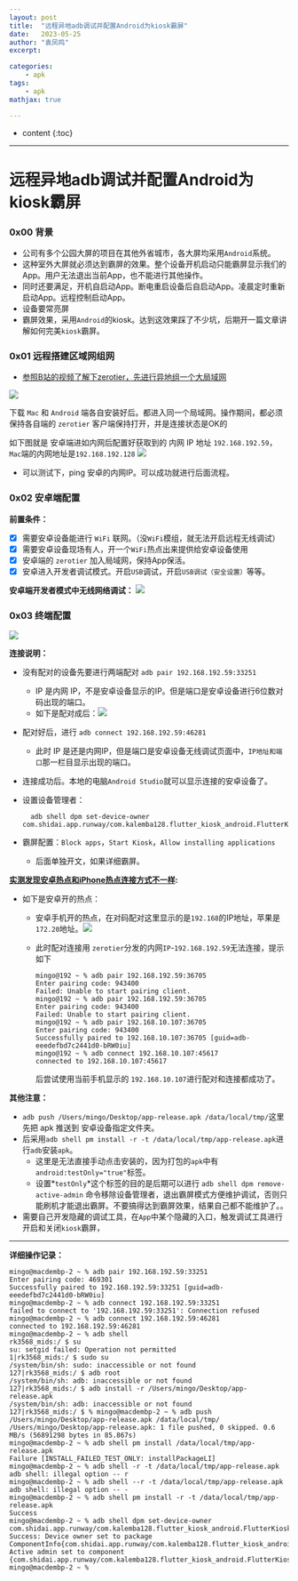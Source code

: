 ```yaml
---
layout: post
title:  "远程异地adb调试并配置Android为kiosk霸屏"
date:   2023-05-25
author: "袁凤鸣"
excerpt: 

categories: 
    - apk
tags: 
    - apk 
mathjax: true

---
```

* content
{:toc}
---


# 远程异地adb调试并配置Android为kiosk霸屏

### 0x00 背景
- 公司有多个公园大屏的项目在其他外省城市，各大屏均采用`Android`系统。
- 这种室外大屏就必须达到霸屏的效果。整个设备开机启动只能霸屏显示我们的App。用户无法退出当前App，也不能进行其他操作。
- 同时还要满足，开机自启动App。断电重启设备后自启动App。凌晨定时重新启动App。远程控制启动App。
- 设备要常亮屏
- 霸屏效果，采用`Android`的kiosk。达到这效果踩了不少坑，后期开一篇文章讲解如何完美`kiosk`霸屏。








### 0x01 远程搭建区域网组网

- [参照B站的视频了解下zerotier，先进行异地组一个大局域网](https://www.bilibili.com/video/BV1hK4y1L7ND/?spm_id_from=333.788.recommend_more_video.-1&vd_source=105da3da61ce39bd0f662b7be9e104d8)

![](https://yfmingo.oss-cn-beijing.aliyuncs.com/images/202305240916365.png)


下载 `Mac` 和 `Android` 端各自安装好后。都进入同一个局域网。操作期间，都必须保持各自端的 `zerotier` 客户端保持打开，并是连接状态是OK的

如下图就是  安卓端进如内网后配置好获取到的 内网 IP 地址 `192.168.192.59`，`Mac`端的内网地址是`192.168.192.128`
![](https://yfmingo.oss-cn-beijing.aliyuncs.com/images/dap.png)

- 可以测试下，ping 安卓的内网IP。可以成功就进行后面流程。


### 0x02 安卓端配置

**前置条件：**
- [x] 需要安卓设备能进行 `WiFi` 联网。（没`WiFi`模组，就无法开启远程无线调试）
- [x] 需要安卓设备现场有人，开一个`WiFi`热点出来提供给安卓设备使用
- [x] 安卓端的 `zerotier` 加入局域网，保持App保活。
- [x] 安卓进入开发者调试模式。开启`USB`调试，开启`USB调试（安全设置）`等等。

**安卓端开发者模式中无线网络调试：**
![](https://yfmingo.oss-cn-beijing.aliyuncs.com/images/202305240950411.png)

### 0x03 终端配置

![](https://yfmingo.oss-cn-beijing.aliyuncs.com/images/202305240945130.png)

**连接说明：**
- 没有配对的设备先要进行两端配对 `adb pair 192.168.192.59:33251`
    - IP 是内网 IP，不是安卓设备显示的IP。但是端口是安卓设备进行6位数对码出现的端口。
    - 如下是配对成后：![](https://yfmingo.oss-cn-beijing.aliyuncs.com/images/202305241010441.png)
- 配对好后，进行 `adb connect 192.168.192.59:46281`
    - 此时 IP 是还是内网IP，但是端口是安卓设备无线调试页面中，`IP地址和端口`那一栏目显示出现的端口。
- 连接成功后。本地的电脑`Android Studio`就可以显示连接的安卓设备了。
- 设置设备管理者：

        adb shell dpm set-device-owner com.shidai.app.runway/com.kalemba128.flutter_kiosk_android.FlutterKioskAndroidPlugin
        
- 霸屏配置：`Block apps`，`Start Kiosk`，`Allow installing applications`
    - 后面单独开文，如果详细霸屏。

    
**<u>实测发现安卓热点和iPhone热点连接方式不一样</u>:**
- 如下是安卓开的热点：
    - 安卓手机开的热点，在对码配对这里显示的是`192.168`的IP地址，苹果是`172.20`地址。![](https://yfmingo.oss-cn-beijing.aliyuncs.com/images/202305241025329.png)
    - 此时配对连接用 `zerotier`分发的内网`IP`-`192.168.192.59`无法连接，提示如下

        ```
        mingo@192 ~ % adb pair 192.168.192.59:36705   
        Enter pairing code: 943400
        Failed: Unable to start pairing client.
        mingo@192 ~ % adb pair 192.168.192.59:36705
        Enter pairing code: 943400
        Failed: Unable to start pairing client.
        mingo@192 ~ % adb pair 192.168.10.107:36705
        Enter pairing code: 943400
        Successfully paired to 192.168.10.107:36705 [guid=adb-eeedefbd7c2441d0-bRW0iu]
        mingo@192 ~ % adb connect 192.168.10.107:45617                   
        connected to 192.168.10.107:45617
        ```
        后尝试使用当前手机显示的 `192.168.10.107`进行配对和连接都成功了。



**其他注意：**
- `adb push /Users/mingo/Desktop/app-release.apk /data/local/tmp/`这里先把 apk 推送到 安卓设备指定文件夹。
- 后采用`adb shell pm install -r -t /data/local/tmp/app-release.apk`进行`adb`安装`apk`。
    - 这里是无法直接手动点击安装的，因为打包的`apk`中有	`android:testOnly="true"`标签。
    - 设置*`testOnly`*这个标签的目的是后期可以进行 `adb shell dpm remove-active-admin` 命令移除设备管理者，退出霸屏模式方便维护调试，否则只能刷机才能退出霸屏。不要搞得达到霸屏效果，结果自己都不能维护了。。
- 需要自己开发隐藏的调试工具，在`App`中某个隐藏的入口，触发调试工具进行开启和关闭`kiosk`霸屏，



-------------------
**详细操作记录：**

``` 
mingo@macdembp-2 ~ % adb pair 192.168.192.59:33251
Enter pairing code: 469301
Successfully paired to 192.168.192.59:33251 [guid=adb-eeedefbd7c2441d0-bRW0iu]
mingo@macdembp-2 ~ % adb connect 192.168.192.59:33251
failed to connect to '192.168.192.59:33251': Connection refused
mingo@macdembp-2 ~ % adb connect 192.168.192.59:46281
connected to 192.168.192.59:46281
mingo@macdembp-2 ~ % adb shell 
rk3568_mids:/ $ su 
su: setgid failed: Operation not permitted
1|rk3568_mids:/ $ sudo su
/system/bin/sh: sudo: inaccessible or not found
127|rk3568_mids:/ $ adb root        
/system/bin/sh: adb: inaccessible or not found
127|rk3568_mids:/ $ adb install -r /Users/mingo/Desktop/app-release.apk 
/system/bin/sh: adb: inaccessible or not found
127|rk3568_mids:/ $ % mingo@macdembp-2 ~ % adb push /Users/mingo/Desktop/app-release.apk /data/local/tmp/
/Users/mingo/Desktop/app-release.apk: 1 file pushed, 0 skipped. 0.6 MB/s (56891298 bytes in 85.867s)
mingo@macdembp-2 ~ % adb shell pm install /data/local/tmp/app-release.apk
Failure [INSTALL_FAILED_TEST_ONLY: installPackageLI]
mingo@macdembp-2 ~ % adb shell -r -t /data/local/tmp/app-release.apk     
adb shell: illegal option -- r
mingo@macdembp-2 ~ % adb shell --r -t /data/local/tmp/app-release.apk
adb shell: illegal option -- -
mingo@macdembp-2 ~ % adb shell pm install -r -t /data/local/tmp/app-release.apk
Success
mingo@macdembp-2 ~ % adb shell dpm set-device-owner com.shidai.app.runway/com.kalemba128.flutter_kiosk_android.FlutterKioskAndroidPlugin
Success: Device owner set to package ComponentInfo{com.shidai.app.runway/com.kalemba128.flutter_kiosk_android.FlutterKioskAndroidPlugin}
Active admin set to component {com.shidai.app.runway/com.kalemba128.flutter_kiosk_android.FlutterKioskAndroidPlugin}
mingo@macdembp-2 ~ % 
```